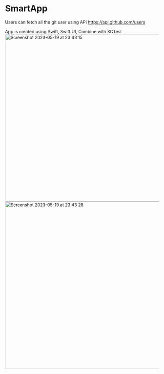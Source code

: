 # SmartApp
Users can fetch all the git user using API https://api.github.com/users

App is created using Swift, Swift UI, Combine with XCTest
<img width="547" alt="Screenshot 2023-05-19 at 23 43 15" src="https://github.com/iNehaPant/SmartApp/assets/16319720/7d46a570-b7db-4a92-9423-3e3222d6c042">
<img width="547" alt="Screenshot 2023-05-19 at 23 43 28" src="https://github.com/iNehaPant/SmartApp/assets/16319720/1c484c8f-14b1-4d7a-9098-4b85af4cccf2">
